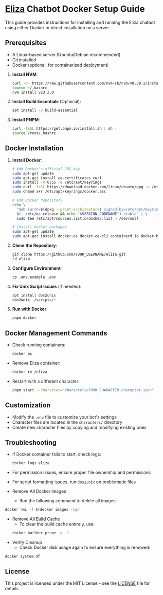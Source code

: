 # [Eliza](https://github.com/elizaos/eliza) Chatbot Docker Setup Guide

This guide provides instructions for installing and running the Eliza chatbot using either Docker or direct installation on a server.

## Prerequisites

- A Linux-based server (Ubuntu/Debian recommended)
- Git installed
- Docker (optional, for containerized deployment)

1. **Install NVM**:

    ```bash
    curl -o- https://raw.githubusercontent.com/nvm-sh/nvm/v0.39.1/install.sh | bash
    source ~/.bashrc
    nvm install v23.3.0
    ```

2. **Install Build Essentials** (Optional):

    ```bash
    apt install -y build-essential
    ```

3. **Install PNPM**:
    ```bash
    curl -fsSL https://get.pnpm.io/install.sh | sh -
    source /root/.bashrc
    ```

## Docker Installation

1. **Install Docker**:

    ```bash
    # Add Docker's official GPG key
    sudo apt-get update
    sudo apt-get install ca-certificates curl
    sudo install -m 0755 -d /etc/apt/keyrings
    sudo curl -fsSL https://download.docker.com/linux/ubuntu/gpg -o /etc/apt/keyrings/docker.asc
    sudo chmod a+r /etc/apt/keyrings/docker.asc

    # Add Docker repository
    echo \
      "deb [arch=$(dpkg --print-architecture) signed-by=/etc/apt/keyrings/docker.asc] https://download.docker.com/linux/ubuntu \
      $(. /etc/os-release && echo "$VERSION_CODENAME") stable" | \
      sudo tee /etc/apt/sources.list.d/docker.list > /dev/null

    # Install Docker packages
    sudo apt-get update
    sudo apt-get install docker-ce docker-ce-cli containerd.io docker-buildx-plugin docker-compose-plugin
    ```

2. **Clone the Repository**:

    ```bash
    git clone https://github.com/YOUR_USERNAME/eliza.git
    cd eliza
    ```

3. **Configure Environment**:

    ```bash
    cp .env.example .env
    ```

4. **Fix Unix Script Issues** (if needed):

    ```bash
    apt install dos2unix
    dos2unix ./scripts/*
    ```

5. **Run with Docker**:
    ```bash
    pnpm docker
    ```

## Docker Management Commands

- Check running containers:

    ```bash
    docker ps
    ```

- Remove Eliza container:

    ```bash
    docker rm /eliza
    ```

- Restart with a different character:
    ```bash
    pnpm start --character="characters/YOUR_CHARACTER.character.json"
    ```

## Customization

- Modify the `.env` file to customize your bot's settings
- Character files are located in the `characters/` directory
- Create new character files by copying and modifying existing ones

## Troubleshooting

- If Docker container fails to start, check logs:
    ```bash
    docker logs eliza
    ```
- For permission issues, ensure proper file ownership and permissions
- For script formatting issues, run `dos2unix` on problematic files

- Remove All Docker Images
    - Run the following command to delete all images:

```bash
docker rmi -f $(docker images -aq)
```

- Remove All Build Cache
    - To clear the build cache entirely, use:
    ```bash
    docker builder prune -a -f
    ```
- Verify Cleanup
    - Check Docker disk usage again to ensure everything is removed:

```bash
docker system df
```

## License

This project is licensed under the MIT License - see the [LICENSE](LICENSE) file for details.
